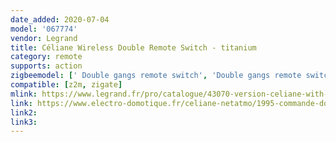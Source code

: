 ```yaml
---
date_added: 2020-07-04
model: '067774'
vendor: Legrand
title: Céliane Wireless Double Remote Switch - titanium
category: remote
supports: action
zigbeemodel: [' Double gangs remote switch', 'Double gangs remote switch']
compatible: [z2m, zigate]
mlink: https://www.legrand.fr/pro/catalogue/43070-version-celiane-with-netatmo/commande-double-sans-fil-celiane-with-netatmo-pour-eclairage-ou-prise-connectee-ou-micromodule-titane
link: https://www.electro-domotique.fr/celiane-netatmo/1995-commande-double-sans-fil-celiane-with-netatmo-pour-eclairage-ou-prise-connectee-ou-micromodule-titane-legrand-067774-3414971015852.html
link2: 
link3: 
---
```

